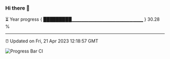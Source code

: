 ### Hi there 👋

⏳ Year progress { █████████▁▁▁▁▁▁▁▁▁▁▁▁▁▁▁▁▁▁▁▁▁ } 30.28 %

---

⏰ Updated on Fri, 21 Apr 2023 12:18:57 GMT

![Progress Bar CI](https://github.com/liununu/liununu/workflows/Progress%20Bar%20CI/badge.svg)

